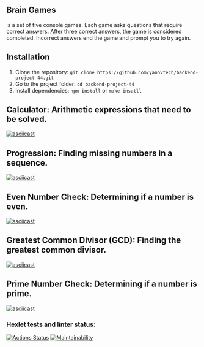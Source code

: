 ## **Brain Games**
is a set of five console games. Each game asks questions that require correct answers. After three correct answers, the game is considered completed. Incorrect answers end the game and prompt you to try again.

## Installation
1. Clone the repository:
```git clone https://github.com/yanovtech/backend-project-44.git```
2. Go to the project folder:
```cd backend-project-44```
3. Install dependencies:
```npm install``` or ```make insatll```

## Calculator: Arithmetic expressions that need to be solved.
[![asciicast](https://asciinema.org/a/iXA4KkSF1OM7Ux4H4GCMfG3Le.svg)](https://asciinema.org/a/iXA4KkSF1OM7Ux4H4GCMfG3Le)
## Progression: Finding missing numbers in a sequence.
[![asciicast](https://asciinema.org/a/vM6PLE34oT3sv93HtqywViPtL.svg)](https://asciinema.org/a/vM6PLE34oT3sv93HtqywViPtL)
## Even Number Check: Determining if a number is even.
[![asciicast](https://asciinema.org/a/hu2ynlGZwJRZXSpNxjDlABBz3.svg)](https://asciinema.org/a/hu2ynlGZwJRZXSpNxjDlABBz3)
## Greatest Common Divisor (GCD): Finding the greatest common divisor.
[![asciicast](https://asciinema.org/a/fR89LKxUBeHw2iG5XtvEYkDPP.svg)](https://asciinema.org/a/fR89LKxUBeHw2iG5XtvEYkDPP)
## Prime Number Check: Determining if a number is prime.
[![asciicast](https://asciinema.org/a/jLxdboSNzp1J3lGpBZGtQpvBH.svg)](https://asciinema.org/a/jLxdboSNzp1J3lGpBZGtQpvBH)

### Hexlet tests and linter status:
[![Actions Status](https://github.com/yanovtech/backend-project-44/actions/workflows/hexlet-check.yml/badge.svg)](https://github.com/yanovtech/backend-project-44/actions)
[![Maintainability](https://api.codeclimate.com/v1/badges/21f5e1c0c1e53889017f/maintainability)](https://codeclimate.com/github/yanovtech/backend-project-44/maintainability)
